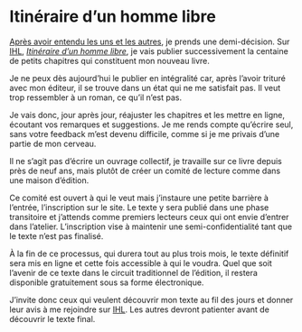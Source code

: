 # Itinéraire d’un homme libre

[Après avoir entendu les uns et les autres](https://tcrouzet.com/2009/02/10/j%E2%80%99ai-besoin-de-vos-conseils/), je prends une demi-décision. Sur [IHL](http://ihl.tcrouzet.com), [*Itinéraire d’un homme libre*](http://ihl.tcrouzet.com), je vais publier successivement la centaine de petits chapitres qui constituent mon nouveau livre.

Je ne peux dès aujourd’hui le publier en intégralité car, après l’avoir trituré avec mon éditeur, il se trouve dans un état qui ne me satisfait pas. Il veut trop ressembler à un roman, ce qu’il n’est pas.

Je vais donc, jour après jour, réajuster les chapitres et les mettre en ligne, écoutant vos remarques et suggestions. Je me rends compte qu’écrire seul, sans votre feedback m’est devenu difficile, comme si je me privais d’une partie de mon cerveau.

Il ne s’agit pas d’écrire un ouvrage collectif, je travaille sur ce livre depuis près de neuf ans, mais plutôt de créer un comité de lecture comme dans une maison d’édition.

Ce comité est ouvert à qui le veut mais j’instaure une petite barrière à l’entrée, l’inscription sur le site. Le texte y sera publié dans une phase transitoire et j’attends comme premiers lecteurs ceux qui ont envie d’entrer dans l’atelier. L’inscription vise à maintenir une semi-confidentialité tant que le texte n’est pas finalisé.

À la fin de ce processus, qui durera tout au plus trois mois, le texte définitif sera mis en ligne et cette fois accessible à qui le voudra. Quel que soit l’avenir de ce texte dans le circuit traditionnel de l’édition, il restera disponible gratuitement sous sa forme électronique.

J’invite donc ceux qui veulent découvrir mon texte au fil des jours et donner leur avis à me rejoindre sur [IHL](http://ihl.tcrouzet.com). Les autres devront patienter avant de découvrir le texte final.
